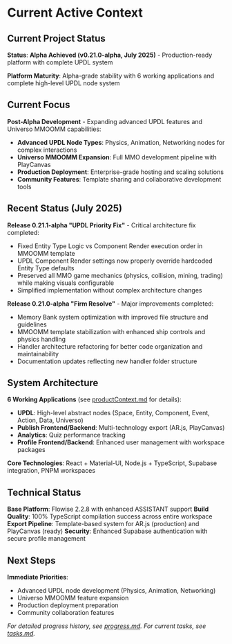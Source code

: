 # Current Active Context

## Current Project Status

**Status**: **Alpha Achieved (v0.21.0-alpha, July 2025)** - Production-ready platform with complete UPDL system

**Platform Maturity**: Alpha-grade stability with 6 working applications and complete high-level UPDL node system

## Current Focus

**Post-Alpha Development** - Expanding advanced UPDL features and Universo MMOOMM capabilities:

-   **Advanced UPDL Node Types**: Physics, Animation, Networking nodes for complex interactions
-   **Universo MMOOMM Expansion**: Full MMO development pipeline with PlayCanvas
-   **Production Deployment**: Enterprise-grade hosting and scaling solutions
-   **Community Features**: Template sharing and collaborative development tools

## Recent Status (July 2025)

**Release 0.21.1-alpha "UPDL Priority Fix"** - Critical architecture fix completed:

-   Fixed Entity Type Logic vs Component Render execution order in MMOOMM template
-   UPDL Component Render settings now properly override hardcoded Entity Type defaults
-   Preserved all MMO game mechanics (physics, collision, mining, trading) while making visuals configurable
-   Simplified implementation without complex architecture changes

**Release 0.21.0-alpha "Firm Resolve"** - Major improvements completed:

-   Memory Bank system optimization with improved file structure and guidelines
-   MMOOMM template stabilization with enhanced ship controls and physics handling
-   Handler architecture refactoring for better code organization and maintainability
-   Documentation updates reflecting new handler folder structure

## System Architecture

**6 Working Applications** (see [productContext.md](productContext.md) for details):

-   **UPDL**: High-level abstract nodes (Space, Entity, Component, Event, Action, Data, Universo)
-   **Publish Frontend/Backend**: Multi-technology export (AR.js, PlayCanvas)
-   **Analytics**: Quiz performance tracking
-   **Profile Frontend/Backend**: Enhanced user management with workspace packages

**Core Technologies**: React + Material-UI, Node.js + TypeScript, Supabase integration, PNPM workspaces

## Technical Status

**Base Platform**: Flowise 2.2.8 with enhanced ASSISTANT support
**Build Quality**: 100% TypeScript compilation success across entire workspace
**Export Pipeline**: Template-based system for AR.js (production) and PlayCanvas (ready)
**Security**: Enhanced Supabase authentication with secure profile management

## Next Steps

**Immediate Priorities**:

-   Advanced UPDL node development (Physics, Animation, Networking)
-   Universo MMOOMM feature expansion
-   Production deployment preparation
-   Community collaboration features

_For detailed progress history, see [progress.md](progress.md). For current tasks, see [tasks.md](tasks.md)._
